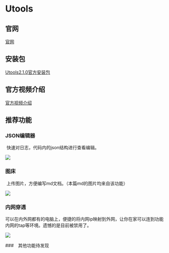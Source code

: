 # Utools

## 官网
<a href="http://www.u.tools" target="_blank" >官网</a>

## 安装包
<a href="http://172.18.33.131/WorkTools/Utools/uTools-2.1.0.exe">Utools2.1.0官方安装包</a>

## 官方视频介绍

<a href="http://172.18.33.131/video/utools-H264.mp4" target="_blank">官方视频介绍</a>

## 推荐功能

### JSON编辑器

​	快速对日志，代码内的json结构进行查看编辑。

![](https://files.catbox.moe/3xppdt.png)

### 图床

​	上传图片，方便编写md文档。（本篇md的图片均来自该功能）

![](https://files.catbox.moe/fe0226.png)

### 内网穿透

​	可以在内外网都有的电脑上，便捷的将内网ip映射到外网，让你在家可以连到功能内网的tap等环境。遗憾的是目前被禁用了。

![](https://files.catbox.moe/haqmbo.png)

###　其他功能待发现




